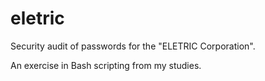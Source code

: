 # eletric

Security audit of passwords for the "ELETRIC Corporation".

An exercise in Bash scripting from my studies.
